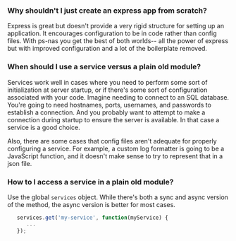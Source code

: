 ### Why shouldn't I just create an express app from scratch?

Express is great but doesn't provide a very rigid structure for setting up an application.
It encourages configuration to be in code rather than config files.
With ps-nas you get the best of both worlds--
all the power of express but with improved configuration and a lot of the boilerplate removed.

### When should I use a service versus a plain old module?
Services work well in cases where you need to perform some sort of initialization at server startup,
or if there's some sort of configuration associated with your code.
Imagine needing to connect to an SQL database.
You're going to need hostnames, ports, usernames, and passwords to establish a connection.
And you probably want to attempt to make a connection during startup to ensure the server is available.
In that case a service is a good choice.

Also, there are some cases that config files aren't adequate for properly configuring a service.
For example, a custom log formatter is going to be a JavaScript function,
and it doesn't make sense to try to represent that in a json file.

### How to I access a service in a plain old module?
Use the global `services` object.  While there's both a sync and async version of the method, the async version is better for most cases.

```js
   services.get('my-service', function(myService) {
      ...
   });
```